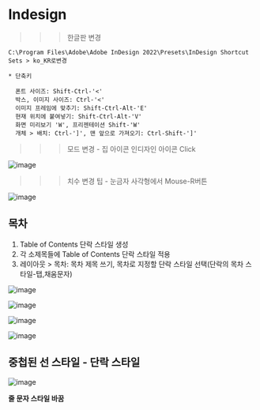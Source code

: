 Indesign
=========

>>> 한글판 변경

``C:\Program Files\Adobe\Adobe InDesign 2022\Presets\InDesign Shortcut Sets > ko_KR로변경``


```
* 단축키
  
  폰트 사이즈: Shift-Ctrl-'<'
  박스, 이미지 사이즈: Ctrl-'<'
  이미지 프레임에 맞추기: Shift-Ctrl-Alt-'E'
  현재 위치에 붙여넣기: Shift-Ctrl-Alt-'V'
  화면 미리보기 'W', 프리젠테이션 Shift-'W'
  개체 > 배치: Ctrl-']', 맨 앞으로 가져오기: Ctrl-Shift-']'
```

>>>모드 변경 - 집 아이콘 인디자인 아이콘 Click

![image](https://user-images.githubusercontent.com/30430227/165680355-ccbed33f-23f7-4413-b587-8f15efa13605.png)

>>> 치수 변경 팁 - 눈금자 사각형에서 Mouse-R버튼

![image](https://user-images.githubusercontent.com/30430227/165680432-43ab8b86-c47d-424e-8215-f5f2e41650ff.png)



목차
----

1. Table of Contents 단락 스타일 생성
2. 각 소제목들에 Table of Contents 단락 스타일 적용
3. 레이아웃 > 목차: 목차 제목 쓰기, 목차로 지정할 단락 스타일 선택(단락의 목차 스타일-탭,채움문자)

![image](https://user-images.githubusercontent.com/30430227/165259854-4fbd8eb3-bb7b-4b5b-9b09-b6f3cba28ce2.png)

![image](https://user-images.githubusercontent.com/30430227/165261121-640ce5a0-ca1f-44db-b442-47369e3dbf45.png)

![image](https://user-images.githubusercontent.com/30430227/165262256-5c5eb38a-ec12-4672-bbc0-3138166dbe9d.png)

![image](https://user-images.githubusercontent.com/30430227/165261980-0bb67c76-912d-4b8b-a329-0074a296c706.png)


중첩된 선 스타일 - 단락 스타일
-----------------------------

![image](https://user-images.githubusercontent.com/30430227/165666230-979105e8-d588-4ca2-a29c-fd49fbaa9755.png)

**줄 문자 스타일 바꿈**


